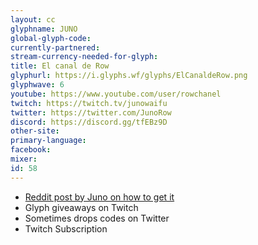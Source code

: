 ```yaml
---
layout: cc
glyphname: JUNO
global-glyph-code: 
currently-partnered: 
stream-currency-needed-for-glyph: 
title: El canal de Row
glyphurl: https://i.glyphs.wf/glyphs/ElCanaldeRow.png
glyphwave: 6
youtube: https://www.youtube.com/user/rowchanel
twitch: https://twitch.tv/junowaifu
twitter: https://twitter.com/JunoRow
discord: https://discord.gg/tfEBz9D
other-site: 
primary-language: 
facebook: 
mixer: 
id: 58
---
```

* [Reddit post by Juno on how to get it](https://www.reddit.com/r/Warframe/comments/7uzraa/how_to_get_junos_glyph/)
* Glyph giveaways on Twitch
* Sometimes drops codes on Twitter
* Twitch Subscription
